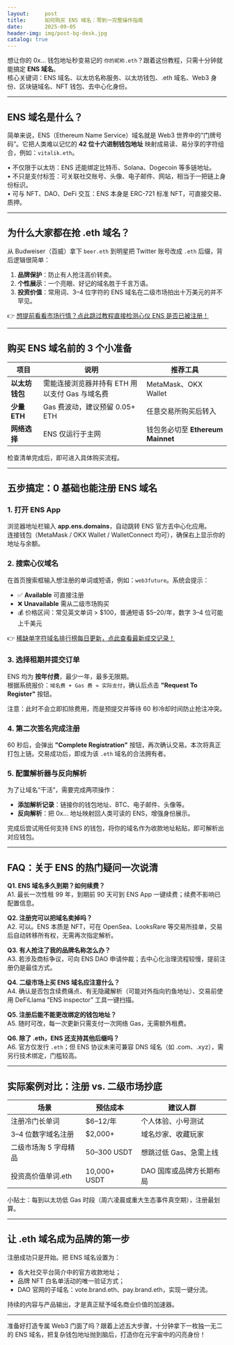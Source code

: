 ```yaml
---
layout:     post
title:      如何购买 ENS 域名：零到一完整操作指南
date:       2025-09-05
header-img: img/post-bg-desk.jpg
catalog: true
---
```


想让你的 0x… 钱包地址秒变易记的 `你的昵称.eth`？跟着这份教程，只需十分钟就能搞定 **ENS 域名**。  
核心关键词：ENS 域名、以太坊名称服务、以太坊钱包、.eth 域名、Web3 身份、区块链域名、NFT 钱包、去中心化身份。

---

## ENS 域名是什么？

简单来说，ENS（Ethereum Name Service）域名就是 Web3 世界中的“门牌号码”。它把人类难以记忆的 **42 位十六进制钱包地址** 映射成易读、易分享的字符组合，例如：`vitalik.eth`。

• 不仅限于以太坊：ENS 还能绑定比特币、Solana、Dogecoin 等多链地址。  
• 不只是支付标签：可关联社交账号、头像、电子邮件、网站，相当于一把链上身份标识。  
• 可与 NFT、DAO、DeFi 交互：ENS 本身是 ERC-721 标准 NFT，可直接交易、质押。

---

## 为什么大家都在抢 .eth 域名？

从 Budweiser（百威）拿下 `beer.eth` 到明星把 Twitter 账号改成 `.eth` 后缀，背后逻辑很简单：

1. **品牌保护**：防止有人抢注高价转卖。  
2. **个性展示**：一个亮眼、好记的域名胜于千言万语。  
3. **投资价值**：常用词、3–4 位字符的 ENS 域名在二级市场拍出十万美元的并不罕见。  

👉 [想提前看看市场行情？点此跳过教程直接检测心仪 ENS 是否已被注册！](https://okxdog.com/)

---

## 购买 ENS 域名前的 3 个小准备

| 项目 | 说明 | 推荐工具 |
|---|---|---|
| **以太坊钱包** | 需能连接浏览器并持有 ETH 用以支付 Gas 与域名费 | MetaMask、OKX Wallet |
| **少量 ETH** | Gas 费波动，建议预留 0.05+ ETH | 任意交易所购买后转入 |
| **网络选择** | ENS 仅运行于主网 | 钱包务必切至 **Ethereum Mainnet** |

检查清单完成后，即可进入具体购买流程。

---

## 五步搞定：0 基础也能注册 ENS 域名

### 1. 打开 ENS App

浏览器地址栏输入 **app.ens.domains**，自动跳转 ENS 官方去中心化应用。  
连接钱包（MetaMask / OKX Wallet / WalletConnect 均可），确保右上显示你的地址与余额。

### 2. 搜索心仪域名

在首页搜索框输入想注册的单词或短语，例如：`web3future`。系统会提示：

- ✅ **Available** 可直接注册  
- ❌ **Unavailable** 需从二级市场购买  
- 💰 价格区间：常见英文单词 > $100，普通短语 $5–20/年，数字 3–4 位可能上千美元

👉 [稀缺单字符域名排行榜每日更新，点此查看最新成交记录！](https://okxdog.com/)

### 3. 选择租期并提交订单

ENS 均为 **按年付费**，最少一年，最多无限期。  
根据系统报价：`域名费 + Gas 费 ≈ 实际支付`，确认后点击 **"Request To Register"** 按钮。

注意：此时不会立即扣除费用，而是预提交并等待 60 秒冷却时间防止抢注冲突。

### 4. 第二次签名完成注册

60 秒后，会弹出 **"Complete Registration"** 按钮，再次确认交易。本次将真正打包上链。交易成功后，即成为该 `.eth` 域名的合法拥有者。

### 5. 配置解析器与反向解析

为了让域名“干活”，需要完成两项操作：

- **添加解析记录**：链接你的钱包地址、BTC、电子邮件、头像等。  
- **反向解析**：把 0x… 地址映射回人类可读的 ENS，增强身份展示。  

完成后尝试用任何支持 ENS 的钱包，将你的域名作为收款地址粘贴，即可解析出对应钱包。

---

## FAQ：关于 ENS 的热门疑问一次说清

**Q1. ENS 域名多久到期？如何续费？**  
A1. 最长一次性租 99 年，到期前 90 天可到 ENS App 一键续费；续费不影响已配置信息。

**Q2. 注册完可以把域名卖掉吗？**  
A2. 可以。ENS 本质是 NFT，可在 OpenSea、LooksRare 等交易所挂单，交易后自动转移所有权，无需再次指定解析。

**Q3. 有人抢注了我的品牌名称怎么办？**  
A3. 若涉及商标争议，可向 ENS DAO 申请仲裁；去中心化治理流程较慢，提前注册仍是最佳方式。

**Q4. 二级市场上买 ENS 域名应注意什么？**  
A4. 确认是否包含续费痛点、有无隐藏解析（可能对外指向钓鱼地址）、交易前使用 DeFiLlama “ENS inspector” 工具一键扫描。

**Q5. 注册后能不能更改绑定的钱包地址？**  
A5. 随时可改，每一次更新只需支付一次网络 Gas，无需额外租费。

**Q6. 除了 .eth，ENS 还支持其他后缀吗？**  
A6. 官方仅发行 `.eth`；但 ENS 协议未来可兼容 DNS 域名（如 .com、.xyz），需另行技术绑定，门槛较高。

---

## 实际案例对比：注册 vs. 二级市场抄底

| 场景 | 预估成本 | 建议人群 |
|---|---|---|
| 注册冷门长单词 | $6–12/年 | 个人体验、小号测试 |
| 3–4 位数字域名注册 | $2,000+ | 域名炒家、收藏玩家 |
| 二级市场淘 5 字母精品 | 50–300 USDT | 想跳过低 Gas、急需上线 |
| 投资高价值单词.eth | 10,000+ USDT | DAO 国库或品牌方长期布局 |

小贴士：每到以太坊低 Gas 时段（周六凌晨或重大生态事件真空期），注册最划算。

---

## 让 .eth 域名成为品牌的第一步

注册成功只是开始。把 ENS 域名设置为：

- 各大社交平台简介中的官方收款地址；  
- 品牌 NFT 白名单活动的唯一验证方式；  
- DAO 官网的子域名：vote.brand.eth、pay.brand.eth，实现一键分流。

持续的内容与产品输出，才是真正赋予域名商业价值的加速器。

---

准备好打造专属 Web3 门面了吗？跟着上述五大步骤，十分钟拿下一枚独一无二的 ENS 域名，把复杂钱包地址抛到脑后，打造你在元宇宙中的闪亮身份！